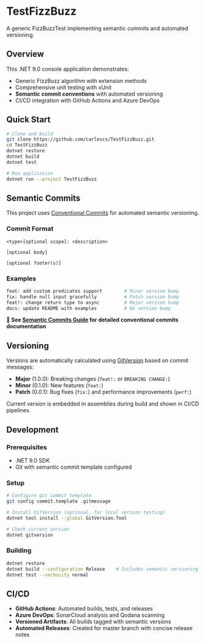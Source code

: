 TestFizzBuzz
============

A generic FizzBuzzTest implementing semantic commits and automated versioning.

## Overview

This .NET 9.0 console application demonstrates:
- Generic FizzBuzz algorithm with extension methods
- Comprehensive unit testing with xUnit
- **Semantic commit conventions** with automated versioning
- CI/CD integration with GitHub Actions and Azure DevOps

## Quick Start

```bash
# Clone and build
git clone https://github.com/carlescs/TestFizzBuzz.git
cd TestFizzBuzz
dotnet restore
dotnet build
dotnet test

# Run application
dotnet run --project TestFizzBuzz
```

## Semantic Commits

This project uses [Conventional Commits](https://www.conventionalcommits.org/) for automated semantic versioning.

### Commit Format
```
<type>[optional scope]: <description>

[optional body]

[optional footer(s)]
```

### Examples
```bash
feat: add custom predicates support        # Minor version bump
fix: handle null input gracefully          # Patch version bump  
feat!: change return type to async         # Major version bump
docs: update README with examples          # No version bump
```

**📖 See [Semantic Commits Guide](docs/SEMANTIC_COMMITS.md) for detailed conventional commits documentation**

## Versioning

Versions are automatically calculated using [GitVersion](https://gitversion.net/) based on commit messages:

- **Major** (1.0.0): Breaking changes (`feat!:` or `BREAKING CHANGE:`)  
- **Minor** (0.1.0): New features (`feat:`)
- **Patch** (0.0.1): Bug fixes (`fix:`) and performance improvements (`perf:`)

Current version is embedded in assemblies during build and shown in CI/CD pipelines.

## Development

### Prerequisites
- .NET 9.0 SDK
- Git with semantic commit template configured

### Setup
```bash
# Configure git commit template
git config commit.template .gitmessage

# Install GitVersion (optional, for local version testing)
dotnet tool install --global GitVersion.Tool

# Check current version
dotnet gitversion
```

### Building
```bash
dotnet restore
dotnet build --configuration Release    # Includes semantic versioning
dotnet test --verbosity normal
```

## CI/CD

- **GitHub Actions**: Automated builds, tests, and releases
- **Azure DevOps**: SonarCloud analysis and Qodana scanning  
- **Versioned Artifacts**: All builds tagged with semantic versions
- **Automated Releases**: Created for master branch with concise release notes
